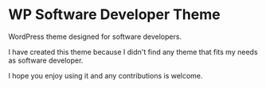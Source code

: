 # WP Software Developer Theme
WordPress theme designed for software developers.

I have created this theme because I didn't find any theme that fits my needs as software developer. 

I hope you enjoy using it and any contributions is welcome.
